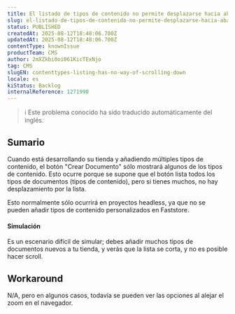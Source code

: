 ```yaml
---
title: El listado de tipos de contenido no permite desplazarse hacia abajo
slug: el-listado-de-tipos-de-contenido-no-permite-desplazarse-hacia-abajo
status: PUBLISHED
createdAt: 2025-08-12T18:48:06.700Z
updatedAt: 2025-08-12T18:48:06.700Z
contentType: knownIssue
productTeam: CMS
author: 2mXZkbi0oi061KicTExNjo
tag: CMS
slugEN: contenttypes-listing-has-no-way-of-scrolling-down
locale: es
kiStatus: Backlog
internalReference: 1271990
---
```


>ℹ️ Este problema conocido ha sido traducido automáticamente del inglés.

## Sumario


Cuando está desarrollando su tienda y añadiendo múltiples tipos de contenido, el botón "Crear Documento" sólo mostrará algunos de los tipos de contenido. Esto ocurre porque se supone que el botón lista todos los tipos de documentos (tipos de contenido), pero si tienes muchos, no hay desplazamiento por la lista.

Esto normalmente sólo ocurrirá en proyectos headless, ya que no se pueden añadir tipos de contenido personalizados en Faststore.


#### Simulación


Es un escenario difícil de simular; debes añadir muchos tipos de documentos nuevos a tu tienda, y verás que la lista se corta, y no es posible hacer scroll.

## Workaround


N/A, pero en algunos casos, todavía se pueden ver las opciones al alejar el zoom en el navegador.




